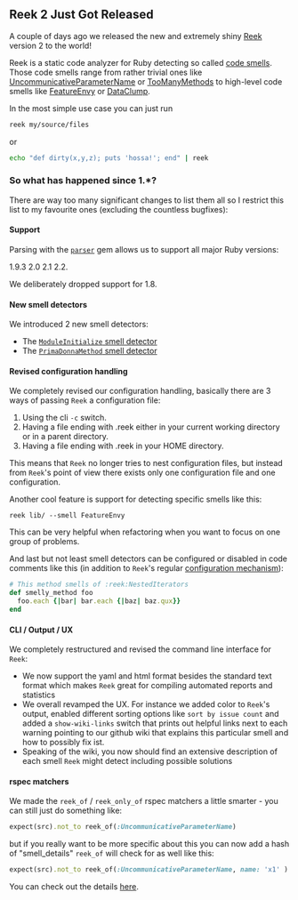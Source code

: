 ## Reek 2 Just Got Released

A couple of days ago we released the new and extremely shiny [Reek](https://github.com/troessner/reek) version 2 to the world!

Reek is a static code analyzer for Ruby detecting so called [code smells](https://github.com/troessner/reek/wiki/Code-Smells). Those code smells range from rather trivial ones like [UncommunicativeParameterName](https://github.com/troessner/reek/wiki/Uncommunicative-Parameter-Name) or [TooManyMethods](https://github.com/troessner/reek/wiki/Too-Many-Methods) to high-level code smells like [FeatureEnvy](https://github.com/troessner/reek/wiki/Feature-Envy) or [DataClump](https://github.com/troessner/reek/wiki/Data-Clump).

In the most simple use case you can just run

```Bash
reek my/source/files
```

or

```Bash
echo "def dirty(x,y,z); puts 'hossa!'; end" | reek
```

### So what has happened since 1.*?

There are way too many significant changes to list them all so I restrict this list to my favourite ones (excluding the countless bugfixes):

#### Support

Parsing with the [`parser`](https://github.com/whitequark/parser) gem allows us to support all major Ruby versions:

1.9.3
2.0
2.1
2.2.

We deliberately dropped support for 1.8.

#### New smell detectors

We introduced 2 new smell detectors:

- The [`ModuleInitialize` smell detector](https://github.com/troessner/reek/wiki/Module-Initialize)
- The [`PrimaDonnaMethod` smell detector](https://github.com/troessner/reek/wiki/Prima-Donna-Method)

#### Revised configuration handling

We completely revised our configuration handling, basically there are 3 ways of passing `Reek` a configuration file:

1. Using the cli `-c` switch.
2. Having a file ending with .reek either in your current working directory or in a parent directory.
3. Having a file ending with .reek in your HOME directory.

This means that `Reek` no longer tries to nest configuration files, but instead from `Reek`'s point of view there exists only one configuration file and one configuration.

Another cool feature is support for detecting specific smells like this:

```
reek lib/ --smell FeatureEnvy
```

This can be very helpful when refactoring when you want to focus on one group of problems.

And last but not least smell detectors can be configured or disabled in code comments like this (in addition to `Reek`'s regular [configuration mechanism](https://github.com/troessner/reek/wiki/Basic-Smell-Options)):

```Ruby
# This method smells of :reek:NestedIterators
def smelly_method foo
  foo.each {|bar| bar.each {|baz| baz.qux}}
end
```

#### CLI / Output / UX

We completely restructured and revised the command line interface for `Reek`:

- We now support the yaml and html format besides the standard text format which makes `Reek` great for compiling automated reports and statistics
- We overall revamped the UX. For instance we added color to `Reek`'s output, enabled different sorting options like `sort by issue count` and added a `show-wiki-links` switch that prints out helpful links next to each warning pointing to our github wiki that explains this particular smell and how to possibly fix ist.
- Speaking of the wiki, you now should find an extensive description of each smell `Reek` might detect including possible solutions

#### rspec matchers

We made the `reek_of` / `reek_only_of` rspec matchers a little smarter - you can still just do something like:

```Ruby
expect(src).not_to reek_of(:UncommunicativeParameterName)
```

but if you really want to be more specific about this you can now add a hash of "smell_details" `reek_of` will check for as well like this:

```Ruby
expect(src).not_to reek_of(:UncommunicativeParameterName, name: 'x1' )
```

You can check out the details [here](https://github.com/troessner/reek/wiki/RSpec-matchers).
